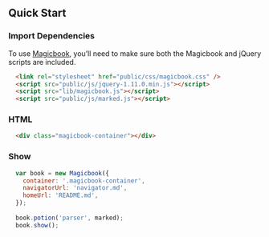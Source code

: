 ## Quick Start
### Import Dependencies
To use [Magicbook](https://github.com/ipluser/magicbook), you’ll need to make sure both the Magicbook and jQuery scripts are included.
```html
  <link rel="stylesheet" href="public/css/magicbook.css" />
  <script src="public/js/jquery-1.11.0.min.js"></script>
  <script src="lib/magicbook.js"></script>
  <script src="public/js/marked.js"></script>
```

### HTML
```html
  <div class="magicbook-container"></div>
```

### Show
```js
  var book = new Magicbook({
    container: '.magicbook-container',
    navigatorUrl: 'navigator.md',
    homeUrl: 'README.md',
  });
  
  book.potion('parser', marked);
  book.show();
```
